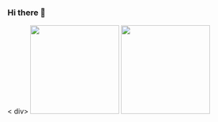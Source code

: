 ### Hi there 👋

<!--
**JMateusBarbosa/JMateusBarbosa** is a ✨ _special_ ✨ repository because its `README.md` (this file) appears on your GitHub profile.

Here are some ideas to get you started:

- currently a computer science student
- studying to become a proficinal pentest
- intermediate domain in logic
- basic domain in: 
- java
- python
- C/C++
- Mysql
-->
< div>
 <img height="180em" src="https://github-readme-stats.vercel.app/api?username=JMateusBarbosa&show_icons=true&theme=tokyonight"/>
 <img height="180em" src="https://github-readme-stats.vercel.app/api/top-langs/?username=JMateusBarbosa&layout=compact&theme=tokyonight"/>
</div>
